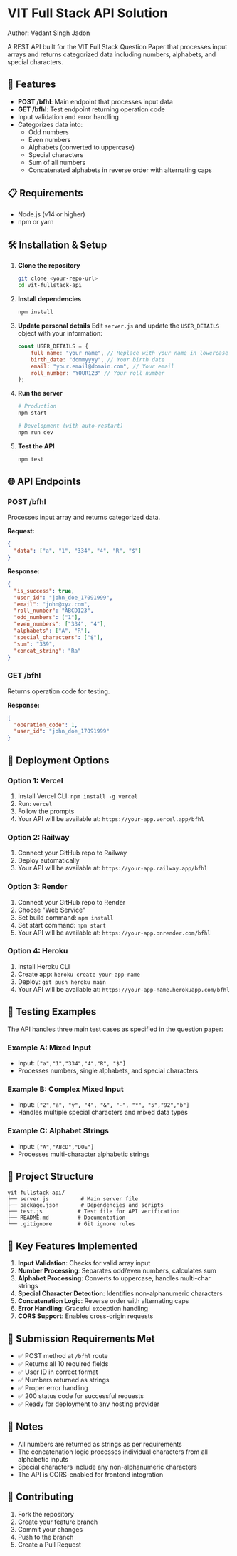 # VIT Full Stack API Solution

Author: Vedant Singh Jadon

A REST API built for the VIT Full Stack Question Paper that processes input arrays and returns categorized data including numbers, alphabets, and special characters.

## 🚀 Features

- **POST /bfhl**: Main endpoint that processes input data
- **GET /bfhl**: Test endpoint returning operation code
- Input validation and error handling
- Categorizes data into:
  - Odd numbers
  - Even numbers  
  - Alphabets (converted to uppercase)
  - Special characters
  - Sum of all numbers
  - Concatenated alphabets in reverse order with alternating caps

## 📋 Requirements

- Node.js (v14 or higher)
- npm or yarn

## 🛠️ Installation & Setup

1. **Clone the repository**
   ```bash
   git clone <your-repo-url>
   cd vit-fullstack-api
   ```

2. **Install dependencies**
   ```bash
   npm install
   ```

3. **Update personal details**
   Edit `server.js` and update the `USER_DETAILS` object with your information:
   ```javascript
   const USER_DETAILS = {
       full_name: "your_name", // Replace with your name in lowercase
       birth_date: "ddmmyyyy", // Your birth date
       email: "your.email@domain.com", // Your email
       roll_number: "YOUR123" // Your roll number
   };
   ```

4. **Run the server**
   ```bash
   # Production
   npm start
   
   # Development (with auto-restart)
   npm run dev
   ```

5. **Test the API**
   ```bash
   npm test
   ```

## 🌐 API Endpoints

### POST /bfhl
Processes input array and returns categorized data.

**Request:**
```json
{
  "data": ["a", "1", "334", "4", "R", "$"]
}
```

**Response:**
```json
{
  "is_success": true,
  "user_id": "john_doe_17091999",
  "email": "john@xyz.com",
  "roll_number": "ABCD123",
  "odd_numbers": ["1"],
  "even_numbers": ["334", "4"],
  "alphabets": ["A", "R"],
  "special_characters": ["$"],
  "sum": "339",
  "concat_string": "Ra"
}
```

### GET /bfhl
Returns operation code for testing.

**Response:**
```json
{
  "operation_code": 1,
  "user_id": "john_doe_17091999"
}
```

## 🚀 Deployment Options

### Option 1: Vercel
1. Install Vercel CLI: `npm install -g vercel`
2. Run: `vercel`
3. Follow the prompts
4. Your API will be available at: `https://your-app.vercel.app/bfhl`

### Option 2: Railway
1. Connect your GitHub repo to Railway
2. Deploy automatically
3. Your API will be available at: `https://your-app.railway.app/bfhl`

### Option 3: Render
1. Connect your GitHub repo to Render
2. Choose "Web Service"
3. Set build command: `npm install`
4. Set start command: `npm start`
5. Your API will be available at: `https://your-app.onrender.com/bfhl`

### Option 4: Heroku
1. Install Heroku CLI
2. Create app: `heroku create your-app-name`
3. Deploy: `git push heroku main`
4. Your API will be available at: `https://your-app-name.herokuapp.com/bfhl`

## 🧪 Testing Examples

The API handles three main test cases as specified in the question paper:

### Example A: Mixed Input
- Input: `["a","1","334","4","R", "$"]`
- Processes numbers, single alphabets, and special characters

### Example B: Complex Mixed Input  
- Input: `["2","a", "y", "4", "&", "-", "*", "5","92","b"]`
- Handles multiple special characters and mixed data types

### Example C: Alphabet Strings
- Input: `["A","ABcD","DOE"]`
- Processes multi-character alphabetic strings

## 📁 Project Structure

```
vit-fullstack-api/
├── server.js          # Main server file
├── package.json       # Dependencies and scripts
├── test.js           # Test file for API verification
├── README.md         # Documentation
└── .gitignore        # Git ignore rules
```

## 🔧 Key Features Implemented

1. **Input Validation**: Checks for valid array input
2. **Number Processing**: Separates odd/even numbers, calculates sum
3. **Alphabet Processing**: Converts to uppercase, handles multi-char strings
4. **Special Character Detection**: Identifies non-alphanumeric characters
5. **Concatenation Logic**: Reverse order with alternating caps
6. **Error Handling**: Graceful exception handling
7. **CORS Support**: Enables cross-origin requests

## 🎯 Submission Requirements Met

- ✅ POST method at `/bfhl` route
- ✅ Returns all 10 required fields
- ✅ User ID in correct format
- ✅ Numbers returned as strings
- ✅ Proper error handling
- ✅ 200 status code for successful requests
- ✅ Ready for deployment to any hosting provider

## 📝 Notes

- All numbers are returned as strings as per requirements
- The concatenation logic processes individual characters from all alphabetic inputs
- Special characters include any non-alphanumeric characters
- The API is CORS-enabled for frontend integration

## 🤝 Contributing

1. Fork the repository
2. Create your feature branch
3. Commit your changes
4. Push to the branch
5. Create a Pull Request
